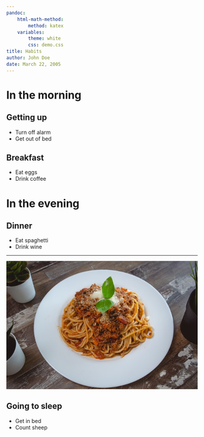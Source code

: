 ```yaml
---
pandoc:
    html-math-method:
        method: katex
    variables:
        theme: white
        css: demo.css
title: Habits
author: John Doe
date: March 22, 2005
---
```


# In the morning

## Getting up

- Turn off alarm
- Get out of bed

## Breakfast

- Eat eggs
- Drink coffee

# In the evening

## Dinner

- Eat spaghetti
- Drink wine

------------------

![picture of spaghetti](images/spaghetti.jpeg)

## Going to sleep

- Get in bed
- Count sheep
